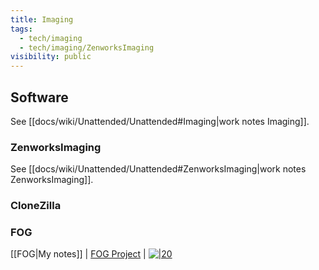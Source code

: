 ```yaml
---
title: Imaging
tags:
  - tech/imaging
  - tech/imaging/ZenworksImaging
visibility: public
---
```


## Software

See [[docs/wiki/Unattended/Unattended#Imaging|work notes Imaging]].


### ZenworksImaging

See [[docs/wiki/Unattended/Unattended#ZenworksImaging|work notes ZenworksImaging]].


### CloneZilla


### FOG

[[FOG|My notes]] | [FOG Project](https://fogproject.org/) | [![|20](github.png)](https://github.com/FOGProject/fogproject)
